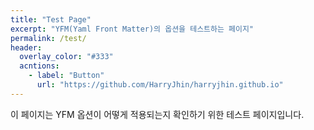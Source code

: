 ```yaml
---
title: "Test Page"
excerpt: "YFM(Yaml Front Matter)의 옵션을 테스트하는 페이지"
permalink: /test/
header:
  overlay_color: "#333"
  acntions:
    - label: "Button"
      url: "https://github.com/HarryJhin/harryjhin.github.io"
---
```


이 페이지는 YFM 옵션이 어떻게 적용되는지 확인하기 위한 테스트 페이지입니다.
